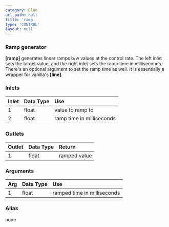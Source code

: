 ```yaml
---
category: Glue
url_path: null
title: 'ramp'
type: 'CONTROL'
layout: null
---
```


### Ramp generator

**[ramp]** generates linear ramps b/w values at the control rate. The left inlet sets the target value, and the right inlet sets the ramp time in milliseconds. There's an optional argument to set the ramp time as well. It is essentially a wrapper for vanilla's **[line]**.

### Inlets

| Inlet | Data Type    | Use                       |
|:------|:-------------|:--------------------------|
| 1     | float        | value to ramp to          |
| 2     | float        | ramp time in milliseconds |


### Outlets

| Outlet | Data Type | Return       |
|:-------|:----------|:-------------|
| 1      | float     | ramped value |


### Arguments

| Arg | Data Type | Use                         |
|:----|:----------|:----------------------------|
| 1   | float     | ramped time in milliseconds |

### Alias 

none
